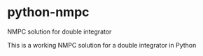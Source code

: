 # python-nmpc
NMPC solution for double integrator

This is a working NMPC solution for a double integrator in Python

